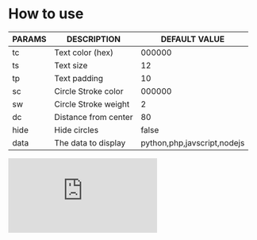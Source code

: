# How to use

| PARAMS | DESCRIPTION          | DEFAULT VALUE               |
|--------|----------------------|-----------------------------|
| tc     | Text color (hex)     | 000000                      |
| ts     | Text size            | 12                          |
| tp     | Text padding         | 10                          |
| sc     | Circle Stroke color         | 000000                      |
| sw     | Circle Stroke weight        | 2                           |
| dc     | Distance from center | 80                          |
| hide   | Hide circles         | false                       |
| data   | The data to display  | python,php,javscript,nodejs |

![test](https://elwan.ch/github/cdp/cdp.php?data=python,javascript,node%20js,php&tc=ffffff&sc=ffffff&sw=10)
